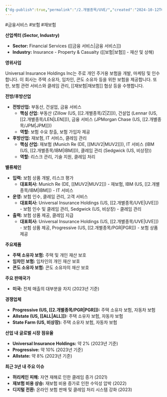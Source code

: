 ```yaml
---
{"dg-publish":true,"permalink":"/2.개별종목/UVE/","created":"2024-10-12T00:23:07.617+09:00","updated":"2025-07-29T21:37:05.344+09:00"}
---
```


#금융서비스 #보험 #재보험 

**산업섹터 (Sector, Industry)**

- **Sector:** Financial Services ([[금융 서비스\|금융 서비스]])
- **Industry:** Insurance - Property & Casualty ([[보험\|보험]] - 재산 및 상해)

**영위사업** 

Universal Insurance Holdings Inc는 주로 개인 주거용 보험을 개발, 마케팅 및 인수합니다. 이 회사는 주택 소유자, 임차인, 콘도 소유자 등을 위한 보험을 제공합니다. 또한, 보험 관련 서비스와 클레임 관리, [[재보험\|재보험]] 협상 등을 수행합니다.

**전방/후방산업**

- **전방산업:** 부동산, 건설업, 금융 서비스
    - **핵심 산업:** 부동산 (Zillow (US, [[2.개별종목/Z\|Z]])), 건설업 (Lennar (US, [[2.개별종목/LEN\|LEN]])), 금융 서비스 (JPMorgan Chase (US, [[2.개별종목/JPM\|JPM]]))
    - **역할:** 보험 수요 창출, 보험 가입자 제공
- **후방산업:** 재보험, IT 서비스, 클레임 관리
    - **핵심 산업:** 재보험 (Munich Re (DE, [[MUV2\|MUV2]])), IT 서비스 (IBM (US, [[2.개별종목/IBM\|IBM]])), 클레임 관리 (Sedgwick (US, 비상장))
    - **역할:** 리스크 관리, 기술 지원, 클레임 처리

**밸류체인**

- **입력:** 보험 상품 개발, 리스크 평가
    - **대표회사:** Munich Re (DE, [[MUV2\|MUV2]]) - 재보험, IBM (US, [[2.개별종목/IBM\|IBM]]) - IT 서비스
- **운영:** 보험 인수, 클레임 관리, 고객 서비스
    - **대표회사:** Universal Insurance Holdings (US, [[2.개별종목/UVE\|UVE]]) - 보험 인수 및 클레임 관리, Sedgwick (US, 비상장) - 클레임 관리
- **출력:** 보험 상품 제공, 클레임 지급
    - **대표회사:** Universal Insurance Holdings (US, [[2.개별종목/UVE\|UVE]]) - 보험 상품 제공, Progressive (US, [[2.개별종목/PGR\|PGR]]) - 보험 상품 제공

**주요제품**

- **주택 소유자 보험:** 주택 및 개인 재산 보호
- **임차인 보험:** 임차인의 개인 재산 보호
- **콘도 소유자 보험:** 콘도 소유자의 재산 보호

**주요 판매국가**

- **미국:** 전체 매출의 대부분을 차지 (2023년 기준)

**경쟁업체**

- **Progressive (US, [[2.개별종목/PGR\|PGR]]):** 주택 소유자 보험, 자동차 보험
- **Allstate (US, [[ALL\|ALL]]):** 주택 소유자 보험, 자동차 보험
- **State Farm (US, 비상장):** 주택 소유자 보험, 자동차 보험

**산업 내 글로벌 시장 점유율**

- **Universal Insurance Holdings:** 약 2% (2023년 기준)
- **Progressive:** 약 10% (2023년 기준)
- **Allstate:** 약 8% (2023년 기준)

**최근 3년 내 주요 이슈**

- **허리케인 피해:** 자연 재해로 인한 클레임 증가 (2021)
- **재보험 비용 상승:** 재보험 비용 증가로 인한 수익성 압박 (2022)
- **디지털 전환:** 온라인 보험 판매 및 클레임 처리 시스템 강화 (2023)